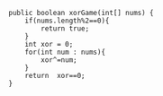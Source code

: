     public boolean xorGame(int[] nums) {
        if(nums.length%2==0){
            return true;
        }
        int xor = 0;
        for(int num : nums){
            xor^=num;
        }
        return  xor==0;
    }
